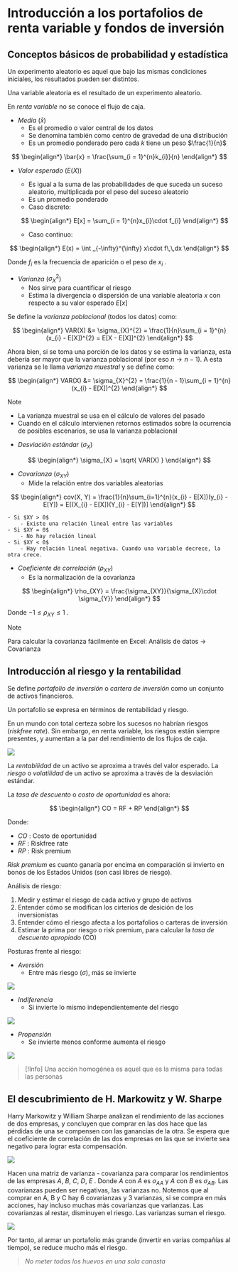 
# Introducción a los portafolios de renta variable y fondos de inversión


## Conceptos básicos de probabilidad y estadística

Un experimento aleatorio es aquel que bajo las mismas condiciones iniciales, los resultados pueden ser distintos.

Una variable aleatoria es el resultado de un experimento aleatorio.

En _renta variable_ no se conoce el flujo de caja.

- _Media_ ($\bar{x}$)
	- Es el promedio o valor central de los datos
	- Se denomina también como centro de gravedad de una distribución 
	- Es un promedio ponderado pero cada $k$ tiene un peso $\frac{1}{n}$

$$
\begin{align*}
	\bar{x} = \frac{\sum_{i = 1}^{n}k_{i}}{n}
\end{align*}
$$

- _Valor esperado_ ($E(X)$)
	- Es igual a la suma de las probabilidades de que suceda un suceso aleatorio, multiplicada por el peso del suceso aleatorio
	- Es un promedio ponderado
	- Caso discreto: 

	$$
	\begin{align*}
		E[x] = \sum_{i = 1}^{n}x_{i}\cdot f_{i}
	\end{align*}
	$$
	- Caso continuo: 

$$
\begin{align*}
	E(x) = \int _{-\infty}^{\infty} x\cdot f\,\,dx
\end{align*}
$$

Donde $f_{i}$ es la frecuencia de aparición o el peso de $x_{i}$ .

- _Varianza_ ($\sigma_{X}^{2}$)
	- Nos sirve para cuantificar el riesgo
	- Estima la divergencia o dispersión de una variable aleatoria $x$ con respecto a su valor esperado $E[x]$


Se define la _varianza poblacional_ (todos los datos) como:

$$
\begin{align*}
	VAR(X) &= \sigma_{X}^{2} = \frac{1}{n}\sum_{i = 1}^{n}(x_{i} - E[X])^{2} = E[X - E[X]]^{2} 
\end{align*}
$$

Ahora bien, si se toma una porción de los datos y se estima la varianza, esta debería ser mayor que la varianza poblacional (por eso $n \to n - 1$).
A esta varianza se le llama _varianza muestral_ y se define como:

$$
\begin{align*}
	VAR(X) &= \sigma_{X}^{2} = \frac{1}{n - 1}\sum_{i = 1}^{n}(x_{i} - E[X])^{2}
\end{align*}
$$

>[!Note]
>- La varianza muestral se usa en el cálculo de valores del pasado
>- Cuando en el cálculo intervienen retornos estimados sobre la ocurrencia de posibles escenarios, se usa la varianza poblacional

- _Desviación estándar_ ($\sigma_{X}$)

$$
\begin{align*}
	\sigma_{X} = \sqrt{ VAR(X) }
\end{align*}
$$

- _Covarianza_ ($\sigma_{XY}$)
	- Mide la relación entre dos variables aleatorias

 $$
	\begin{align*}
		cov(X, Y) = \frac{1}{n}\sum_{i=1}^{n}(x_{i} - E[X])(y_{i} - E[Y]) = E[(X_{i} - E[X])(Y_{i} - E[Y])]
	\end{align*}
	$$

	- Si $XY > 0$
		- Existe una relación lineal entre las variables
	- Si $XY = 0$
		- No hay relación lineal
	- Si $XY < 0$
		- Hay relación lineal negativa. Cuando una variable decrece, la otra crece.

- _Coeficiente de correlación_ ($\rho_{XY}$)
	- Es la normalización de la covarianza 

$$
\begin{align*}
	\rho_{XY} = \frac{\sigma_{XY}}{\sigma_{X}\cdot \sigma_{Y}}
\end{align*}
$$

Donde $-1 \leq \rho_{XY} \leq 1$ .

>[!Note]
>Para calcular la covarianza fácilmente en Excel: 
>Análisis de datos -> Covarianza


## Introducción al riesgo y la rentabilidad

Se define _portafolio de inversión_ o _cartera de inversión_ como un conjunto de activos financieros.

Un portafolio se expresa en términos de rentabilidad y riesgo.

En un mundo con total certeza sobre los sucesos no habrían riesgos (_riskfree rate_). Sin embargo, en renta variable, los riesgos están siempre presentes, y aumentan a la par del rendimiento de los flujos de caja.

![](attachments/Pasted%20image%2020230514181405.png)

La _rentabilidad_ de un activo se aproxima a través del valor esperado.
La _riesgo_ o _volatilidad_ de un activo se aproxima a través de la desviación estándar.

La _tasa de descuento_ o _costo de oportunidad_ es ahora:

$$
\begin{align*}
	CO = RF + RP
\end{align*}
$$

Donde:
- $CO$ : Costo de oportunidad
- $RF$ : Riskfree rate
- $RP$ : Risk premium

_Risk premium_ es cuanto ganaría por encima en comparación si invierto en bonos de los Estados Unidos (son casi libres de riesgo).

Análisis de riesgo:
1. Medir y estimar el riesgo de cada activo y grupo de activos
2. Entender cómo se modifican los cirterios de desición de los inversionistas
3. Entender cómo el riesgo afecta a los portafolios o carteras de inversión
4. Estimar la prima por riesgo o risk premium, para calcular la _tasa de descuento apropiado_ (CO)

Posturas frente al riesgo:

- _Aversión_
	- Entre más riesgo ($\sigma$), más se invierte

![](attachments/Pasted%20image%2020230502173429.png)

- _Indiferencia_
	- Si invierte lo mismo independientemente del riesgo

![](attachments/Pasted%20image%2020230514183555.png)

- _Propensión_
	- Se invierte menos conforme aumenta el riesgo

![](attachments/Pasted%20image%2020230514183628.png)

>[!Info]
>Una acción homogénea es aquel que es la misma para todas las personas


## El descubrimiento de H. Markowitz y W. Sharpe

Harry Markowitz y William Sharpe analizan el rendimiento de las acciones de dos empresas, y concluyen que comprar en las dos hace que las pérdidas de una se compensen con las ganancias de la otra. Se espera que el coeficiente de correlación de las dos empresas en las que se invierte sea negativo para lograr esta compensación.

![](attachments/Pasted%20image%2020230514184051.png)

Hacen una matriz de varianza - covarianza para comparar los rendimientos de las empresas $A$, $B$, $C$, $D$, $E$ . Donde $A$ con $A$ es $\sigma_{AA}$ y $A$ con $B$ es $\sigma_{AB}$.
Las covarianzas pueden ser negativas, las varianzas no. Notemos que al comprar en A, B y C hay 6 covarianzas y 3 varianzas, si se compra en más acciones, hay incluso muchas más covarianzas que varianzas.
Las covarianzas al restar, disminuyen el riesgo. Las varianzas suman el riesgo.

![](attachments/Pasted%20image%2020230509170153.png)

Por tanto, al armar un portafolio más grande (invertir en varias compañías al tiempo), se reduce mucho más el riesgo.

>_No meter todos los huevos en una sola canasta_


